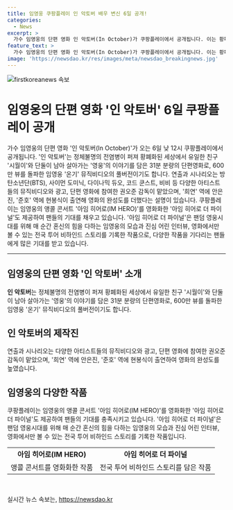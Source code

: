 ```yaml
---
title: 임영웅 쿠팡플레이 인 악토버 배우 변신 6일 공개!
categories:
  - News
excerpt: >
  가수 임영웅의 단편 영화 인 악토버(In October)가 쿠팡플레이에서 공개됩니다. 이는 황폐화된 세상에서 살아가는 주인공의 이야기를 담은 31분 분량의 영화로, 임영웅의 온기 뮤직비디오와 다양한 아티스트들의 작품을 연출한 권오준 감독의 작품입니다. 또한, 아임 히어로 더 파이널 역시 제공되며, 팬들의 기대를 끌고 있습니다. 아임 히어로 더 파이널은 임영웅의 모습과 진심 어린 인터뷰, 영화에서만 볼 수 있는 전국 투어 비하인드 스토리를 담아 팬들을 기다리고 있습니다. (총 150자)
feature_text: >
  가수 임영웅의 단편 영화 인 악토버(In October)가 쿠팡플레이에서 공개됩니다. 이는 황폐화된 세상에서 살아가는 주인공의 이야기를 담은 31분 분량의 영화로, 임영웅의 온기 뮤직비디오와 다양한 아티스트들의 작품을 연출한 권오준 감독의 작품입니다. 또한, 아임 히어로 더 파이널 역시 제공되며, 팬들의 기대를 끌고 있습니다. 아임 히어로 더 파이널은 임영웅의 모습과 진심 어린 인터뷰, 영화에서만 볼 수 있는 전국 투어 비하인드 스토리를 담아 팬들을 기다리고 있습니다. (총 150자)
image: 'https://newsdao.kr/res/images/meta/newsdao_breakingnews.jpg'
---
```


<p><img src="https://newsdao.kr/res/images/meta/newsdao_breakingnews.jpg" alt="firstkoreanews 속보" /></p>

<h1 data-ke-size="size26">임영웅의 단편 영화 '인 악토버' 6일 쿠팡플레이 공개</h1>

<p data-ke-size="size16">가수 임영웅의 단편 영화 '인 악토버(In October)'가 오는 6일 낮 12시 쿠팡플레이에서 공개됩니다. '인 악토버'는 정체불명의 전염병이 퍼져 황폐화된 세상에서 유일한 친구 '시월이'와 단둘이 남아 살아가는 '영웅'의 이야기를 담은 31분 분량의 단편영화로, 600만 뷰를 돌파한 임영웅 '온기' 뮤직비디오의 풀버전이기도 합니다. 연출과 시나리오는 방탄소년단(BTS), 사이먼 도미닉, 다이나믹 듀오, 코드 쿤스트, 비비 등 다양한 아티스트들의 뮤직비디오와 광고, 단편 영화에 참여한 권오준 감독이 맡았으며, '희연' 역에 안은진, '준호' 역에 현봉식이 출연해 영화의 완성도를 더했다는 설명이 있습니다. 쿠팡플레이는 임영웅의 앵콜 콘서트 '아임 히어로(IM HERO)'를 영화화한 '아임 히어로 더 파이널'도 제공하여 팬들의 기대를 채우고 있습니다. '아임 히어로 더 파이널'은 팬덤 영웅시대를 위해 매 순간 혼신의 힘을 다하는 임영웅의 모습과 진심 어린 인터뷰, 영화에서만 볼 수 있는 전국 투어 비하인드 스토리를 기록한 작품으로, 다양한 작품을 기다리는 팬들에게 많은 기대를 받고 있습니다.</p>

<hr>

<h2 data-ke-size="size26">임영웅의 단편 영화 '인 악토버' 소개</h2>

<p data-ke-size="size16"><b>인 악토버</b>는 정체불명의 전염병이 퍼져 황폐화된 세상에서 유일한 친구 '시월이'와 단둘이 남아 살아가는 '영웅'의 이야기를 담은 31분 분량의 단편영화로, 600만 뷰를 돌파한 임영웅 '온기' 뮤직비디오의 풀버전이기도 합니다.</p>

<h2 data-ke-size="size26">인 악토버의 제작진</h2>

<p data-ke-size="size16">연출과 시나리오는 다양한 아티스트들의 뮤직비디오와 광고, 단편 영화에 참여한 권오준 감독이 맡았으며, '희연' 역에 안은진, '준호' 역에 현봉식이 출연하여 영화의 완성도를 높였습니다.</p>

<h2 data-ke-size="size26">임영웅의 다양한 작품</h2>

<p data-ke-size="size16">쿠팡플레이는 임영웅의 앵콜 콘서트 '아임 히어로(IM HERO)'를 영화화한 '아임 히어로 더 파이널'도 제공하여 팬들의 기대를 충족시키고 있습니다. '아임 히어로 더 파이널'은 팬덤 영웅시대를 위해 매 순간 혼신의 힘을 다하는 임영웅의 모습과 진심 어린 인터뷰, 영화에서만 볼 수 있는 전국 투어 비하인드 스토리를 기록한 작품입니다.</p>

<table>
   <tr>
      <td style="text-align: center; height: 17px;"><b>아임 히어로(IM HERO)</b></td>
      <td style="text-align: center; height: 17px;"><b>아임 히어로 더 파이널</b></td>
   </tr>
   <tr>
      <td style="text-align: center; height: 17px;">앵콜 콘서트를 영화화한 작품</td>
      <td style="text-align: center; height: 17px;">전국 투어 비하인드 스토리를 담은 작품</td>
   </tr>
</table>

<p data-ke-size="size16">&nbsp;</p>
실시간 뉴스 속보는, <a href="https://newsdao.kr" rel="dofollow">https://newsdao.kr</a>


